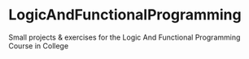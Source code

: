 # LogicAndFunctionalProgramming
Small projects &amp; exercises for the Logic And Functional Programming Course in College
